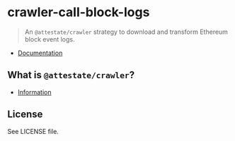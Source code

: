# crawler-call-block-logs

> An `@attestate/crawler` strategy to download and transform Ethereum block
> event logs.

- [Documentation](https://attestate.com/crawler-call-block-logs/main/index.html)

## What is `@attestate/crawler`?

- [Information](https://attestate.com/crawler/)

## License

See LICENSE file.
